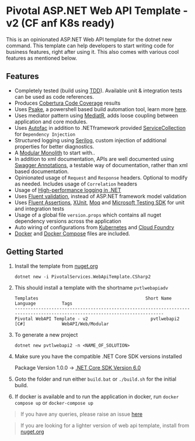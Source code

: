 # Pivotal ASP.NET Web API Template - v2 (CF anf K8s ready)

This is an opinionated ASP.NET Web API template for the dotnet new command. This template can help developers to start writing code for business features, right after using it. This also comes with various cool features as mentioned below.

## Features
- Completely tested (build using [TDD](https://en.wikipedia.org/wiki/Test-driven_development#:~:text=Test%2Ddriven%20development%20(TDD),software%20against%20all%20test%20cases.)). Available unit & integration tests can be used as code references.
- Produces [Cobertura Code Coverage](https://docs.microsoft.com/en-us/dotnet/core/testing/unit-testing-code-coverage?tabs=linux) results
- Uses [Psake](), a powershell based build automation tool, learn more [here](https://www.alfusjaganathan.com/blogs/psake-build-automation-net-msbuild/).
- Uses mediator pattern using [MediatR](https://github.com/jbogard/MediatR), adds loose coupling between application and core modules.
- Uses [Autofac](https://autofac.org/) in addition to .NETframework  provided [ServiceCollection](https://docs.microsoft.com/en-us/dotnet/api/microsoft.extensions.dependencyinjection.servicecollection?view=dotnet-plat-ext-6.0) for `Dependency Injection`
- Structured logging using [Serilog](https://serilog.net/), custom injection of additional properties for better diagnostics.
- A [Modular Monolith](https://modularmonolith.net/) to start with..
- In addition to xml documentation, APIs are well documented using [Swagger Annotations](https://github.com/domaindrivendev/Swashbuckle.AspNetCore#swashbuckleaspnetcoreannotations), a testable way of documentation, rather than xml based documentation.
- Opinionated usage of `Request` and `Response` headers. Optional to modify as needed. Includes usage of `Correlation` headers 
- Usage of [High-performance logging in .NET](https://docs.microsoft.com/en-us/dotnet/core/extensions/high-performance-logging) 
- Uses [Fluent validation](https://fluentvalidation.net/), instead of ASP.NET framework model validation
- Uses [Fluent Assertions](https://fluentassertions.com/), [XUnit](https://xunit.net/), [Moq](https://github.com/moq/moq) and [Microsoft Testing SDK](https://www.nuget.org/packages/Microsoft.NET.Test.SDK) for unit and integration tests
- Usage of a global file `version.props` which contains all nuget dependency versions across the application
- Auto wiring of configurations from [Kubernetes](https://kubernetes.io/) and [Cloud Foundry](https://www.cloudfoundry.org/)
- [Docker](https://www.docker.com/) and [Docker Compose](https://docs.docker.com/compose/) files are included.

            
## Getting Started

1. Install the template from [nuget.org](https://www.nuget.org/packages/PivotalServices.WebApiTemplate.CSharp2/#:~:text=shell/command%20line.-,README,-Dependencies)

    ```
    dotnet new -i PivotalServices.WebApiTemplate.CSharp2
    ```

1. This should install a template with the shortname `pvtlwebapiadv`

    ```
    Templates                                         Short Name         Language          Tags
    ----------------------------------------------------------------------------------------------------------------------------
    Pivotal WebAPI Template - v2                        pvtlwebapi2         [C#]              WebAPI/Web/Modular
    ```

2. To generate a new project

    ```
    dotnet new pvtlwebapi2 -n <NAME_OF_SOLUTION>
    ```

1. Make sure you have the compatible .NET Core SDK versions installed

    Package Version 1.0.0 -> [.NET Core SDK Version 6.0](https://dotnet.microsoft.com/en-us/download/dotnet/6.0)


1. Goto the folder and run either `build.bat` or `./build.sh` for the initial build.

1. If docker is available and to run the application in docker, run `docker compose up` or `docker-compose up`

> If you have any queries, please raise an issue [here](https://github.com/alfusinigoj/pivotal-webapi-template-csharp2/issues)

> If you are looking for a lighter version of web api template, install from [nuget.org](https://www.nuget.org/packages/PivotalServices.WebApiTemplate.CSharp/#:~:text=shell/command%20line.-,README,-Dependencies)